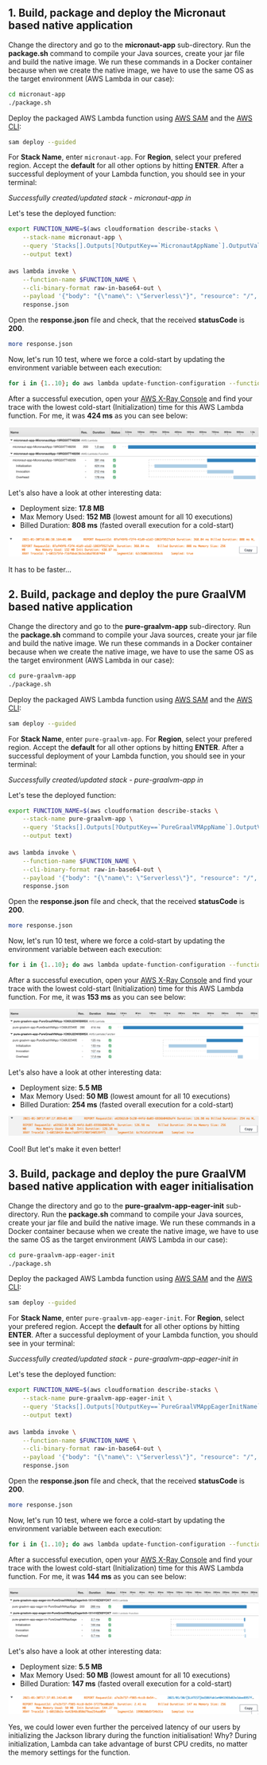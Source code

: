 ## 1. Build, package and deploy the Micronaut based native application

Change the directory and go to the **micronaut-app** sub-directory. Run the **package.sh** command to compile your Java sources, create your jar file and build the native image. We run these commands in a Docker container because when we create the native image, we have to use the same OS as the target environment (AWS Lambda in our case):

```bash
cd micronaut-app
./package.sh
```

Deploy the packaged AWS Lambda function using [AWS SAM](https://aws.amazon.com/serverless/sam/) and the [AWS CLI](https://aws.amazon.com/cli/):

```bash
sam deploy --guided
```

For **Stack Name**, enter `micronaut-app`. For **Region**, select your prefered region. Accept the **default** for all other options by hitting **ENTER**. After a successful deployment of your Lambda function, you should see in your terminal:  

*Successfully created/updated stack - micronaut-app in <region>*

Let's tese the deployed function:  

```bash
export FUNCTION_NAME=$(aws cloudformation describe-stacks \
    --stack-name micronaut-app \
    --query 'Stacks[].Outputs[?OutputKey==`MicronautAppName`].OutputValue' \
    --output text)

aws lambda invoke \
    --function-name $FUNCTION_NAME \
    --cli-binary-format raw-in-base64-out \
    --payload '{"body": "{\"name\": \"Serverless\"}", "resource": "/", "path": "/", "httpMethod": "POST", "isBase64Encoded": false, "queryStringParameters": {}, "multiValueQueryStringParameters": {}, "pathParameters": {}, "stageVariables": {}, "headers": {}}' \
    response.json
```

Open the **response.json** file and check, that the received **statusCode** is **200**.

```bash
more response.json 
```

Now, let's run 10 test, where we force a cold-start by updating the environment variable between each execution:  

```bash
for i in {1..10}; do aws lambda update-function-configuration --function-name $FUNCTION_NAME --environment "Variables={ForceReload=Value$i}" --output text; aws lambda invoke --function-name $FUNCTION_NAME --cli-binary-format raw-in-base64-out --payload '{"body": "{\"name\": \"Serverless\"}", "resource": "/", "path": "/", "httpMethod": "POST", "isBase64Encoded": false, "queryStringParameters": {}, "multiValueQueryStringParameters": {}, "pathParameters": {}, "stageVariables": {}, "headers": {}}' response.json; done
```

After a successful execution, open your [AWS X-Ray Console](https://console.aws.amazon.com/xray/home) and find your trace with the lowest cold-start (Initialization) time for this AWS Lambda function. For me, it was **424 ms** as you can see below:  

![X-Ray Trace](/micronaut-app/image/x-ray.png)

Let's also have a look at other interesting data:  

- Deployment size: **17.8 MB**  
- Max Memory Used: **152 MB** (lowest amount for all 10 executions)  
- Billed Duration: **808 ms** (fasted overall execution for a cold-start)  

![CloudWatch Logs](/micronaut-app/image/cloud-watch-logs.png)

It has to be faster...


## 2. Build, package and deploy the pure GraalVM based native application

Change the directory and go to the **pure-graalvm-app** sub-directory. Run the **package.sh** command to compile your Java sources, create your jar file and build the native image. We run these commands in a Docker container because when we create the native image, we have to use the same OS as the target environment (AWS Lambda in our case):

```bash
cd pure-graalvm-app
./package.sh
```

Deploy the packaged AWS Lambda function using [AWS SAM](https://aws.amazon.com/serverless/sam/) and the [AWS CLI](https://aws.amazon.com/cli/):

```bash
sam deploy --guided
```

For **Stack Name**, enter `pure-graalvm-app`. For **Region**, select your prefered region. Accept the **default** for all other options by hitting **ENTER**. After a successful deployment of your Lambda function, you should see in your terminal:  

*Successfully created/updated stack - pure-graalvm-app in <region>*

Let's tese the deployed function:  

```bash
export FUNCTION_NAME=$(aws cloudformation describe-stacks \
    --stack-name pure-graalvm-app \
    --query 'Stacks[].Outputs[?OutputKey==`PureGraalVMAppName`].OutputValue' \
    --output text)

aws lambda invoke \
    --function-name $FUNCTION_NAME \
    --cli-binary-format raw-in-base64-out \
    --payload '{"body": "{\"name\": \"Serverless\"}", "resource": "/", "path": "/", "httpMethod": "POST", "isBase64Encoded": false, "queryStringParameters": {}, "multiValueQueryStringParameters": {}, "pathParameters": {}, "stageVariables": {}, "headers": {}}' \
    response.json
```

Open the **response.json** file and check, that the received **statusCode** is **200**.

```bash
more response.json 
```

Now, let's run 10 test, where we force a cold-start by updating the environment variable between each execution:  

```bash
for i in {1..10}; do aws lambda update-function-configuration --function-name $FUNCTION_NAME --environment "Variables={ForceReload=Value$i}" --output text; aws lambda invoke --function-name $FUNCTION_NAME --cli-binary-format raw-in-base64-out --payload '{"body": "{\"name\": \"Serverless\"}", "resource": "/", "path": "/", "httpMethod": "POST", "isBase64Encoded": false, "queryStringParameters": {}, "multiValueQueryStringParameters": {}, "pathParameters": {}, "stageVariables": {}, "headers": {}}' response.json; done
```

After a successful execution, open your [AWS X-Ray Console](https://console.aws.amazon.com/xray/home) and find your trace with the lowest cold-start (Initialization) time for this AWS Lambda function. For me, it was **153 ms** as you can see below:  

![X-Ray Trace](/pure-graalvm-app/image/x-ray.png)

Let's also have a look at other interesting data:  

- Deployment size: **5.5 MB**  
- Max Memory Used: **50 MB** (lowest amount for all 10 executions)  
- Billed Duration: **254 ms** (fasted overall execution for a cold-start)  

![CloudWatch Logs](/pure-graalvm-app/image/cloud-watch-logs.png)

Cool! But let's make it even better!


## 3. Build, package and deploy the pure GraalVM based native application with eager initialisation

Change the directory and go to the **pure-graalvm-app-eager-init** sub-directory. Run the **package.sh** command to compile your Java sources, create your jar file and build the native image. We run these commands in a Docker container because when we create the native image, we have to use the same OS as the target environment (AWS Lambda in our case):

```bash
cd pure-graalvm-app-eager-init
./package.sh
```

Deploy the packaged AWS Lambda function using [AWS SAM](https://aws.amazon.com/serverless/sam/) and the [AWS CLI](https://aws.amazon.com/cli/):

```bash
sam deploy --guided
```

For **Stack Name**, enter `pure-graalvm-app-eager-init`. For **Region**, select your prefered region. Accept the **default** for all other options by hitting **ENTER**. After a successful deployment of your Lambda function, you should see in your terminal:  

*Successfully created/updated stack - pure-graalvm-app-eager-init in <region>*

Let's tese the deployed function:  

```bash
export FUNCTION_NAME=$(aws cloudformation describe-stacks \
    --stack-name pure-graalvm-app-eager-init \
    --query 'Stacks[].Outputs[?OutputKey==`PureGraalVMAppEagerInitName`].OutputValue' \
    --output text)

aws lambda invoke \
    --function-name $FUNCTION_NAME \
    --cli-binary-format raw-in-base64-out \
    --payload '{"body": "{\"name\": \"Serverless\"}", "resource": "/", "path": "/", "httpMethod": "POST", "isBase64Encoded": false, "queryStringParameters": {}, "multiValueQueryStringParameters": {}, "pathParameters": {}, "stageVariables": {}, "headers": {}}' \
    response.json
```

Open the **response.json** file and check, that the received **statusCode** is **200**.

```bash
more response.json 
```

Now, let's run 10 test, where we force a cold-start by updating the environment variable between each execution:  

```bash
for i in {1..10}; do aws lambda update-function-configuration --function-name $FUNCTION_NAME --environment "Variables={ForceReload=Value$i}" --output text; aws lambda invoke --function-name $FUNCTION_NAME --cli-binary-format raw-in-base64-out --payload '{"body": "{\"name\": \"Serverless\"}", "resource": "/", "path": "/", "httpMethod": "POST", "isBase64Encoded": false, "queryStringParameters": {}, "multiValueQueryStringParameters": {}, "pathParameters": {}, "stageVariables": {}, "headers": {}}' response.json; done
```

After a successful execution, open your [AWS X-Ray Console](https://console.aws.amazon.com/xray/home) and find your trace with the lowest cold-start (Initialization) time for this AWS Lambda function. For me, it was **144 ms** as you can see below:  

![X-Ray Trace](/pure-graalvm-app-eager-init/image/x-ray.png)

Let's also have a look at other interesting data:  

- Deployment size: **5.5 MB**  
- Max Memory Used: **50 MB** (lowest amount for all 10 executions)  
- Billed Duration: **147 ms** (fasted overall execution for a cold-start)  

![CloudWatch Logs](/pure-graalvm-app-eager-init/image/cloud-watch-logs.png)

Yes, we could lower even further the perceived latency of our users by initializing the Jackson library during the function initialisation! Why? During initialization, Lambda can take advantage of burst CPU credits, no matter the memory settings for the function.  
